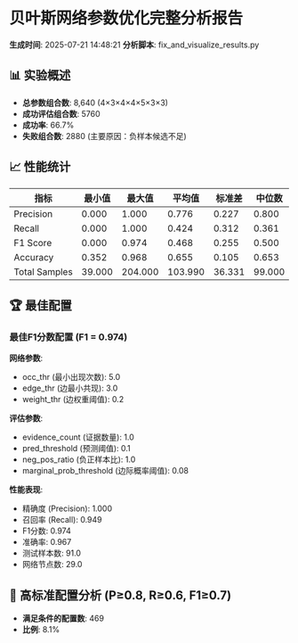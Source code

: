 # 贝叶斯网络参数优化完整分析报告

**生成时间**: 2025-07-21 14:48:21
**分析脚本**: fix_and_visualize_results.py

## 📊 实验概述

- **总参数组合数**: 8,640 (4×3×4×4×5×3×3)
- **成功评估组合数**: 5760
- **成功率**: 66.7%
- **失败组合数**: 2880 (主要原因：负样本候选不足)

## 📈 性能统计

| 指标 | 最小值 | 最大值 | 平均值 | 标准差 | 中位数 |
|------|--------|--------|--------|--------|--------|
| Precision | 0.000 | 1.000 | 0.776 | 0.227 | 0.800 |
| Recall | 0.000 | 1.000 | 0.424 | 0.312 | 0.361 |
| F1 Score | 0.000 | 0.974 | 0.468 | 0.255 | 0.500 |
| Accuracy | 0.352 | 0.968 | 0.655 | 0.105 | 0.653 |
| Total Samples | 39.000 | 204.000 | 103.990 | 36.331 | 99.000 |

## 🏆 最佳配置

### 最佳F1分数配置 (F1 = 0.974)

**网络参数**:
- occ_thr (最小出现次数): 5.0
- edge_thr (边最小共现): 3.0
- weight_thr (边权重阈值): 0.2

**评估参数**:
- evidence_count (证据数量): 1.0
- pred_threshold (预测阈值): 0.1
- neg_pos_ratio (负正样本比): 1.0
- marginal_prob_threshold (边际概率阈值): 0.08

**性能表现**:
- 精确度 (Precision): 1.000
- 召回率 (Recall): 0.949
- F1分数: 0.974
- 准确率: 0.967
- 测试样本数: 91.0
- 网络节点数: 29.0

## 🎯 高标准配置分析 (P≥0.8, R≥0.6, F1≥0.7)

- **满足条件的配置数**: 469
- **比例**: 8.1%

